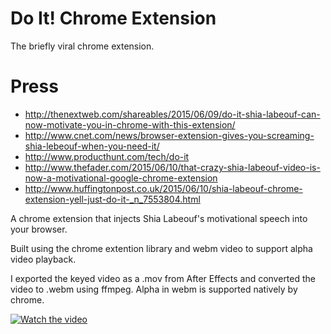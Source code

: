 # Do It! Chrome Extension

The briefly viral chrome extension.

# Press
- http://thenextweb.com/shareables/2015/06/09/do-it-shia-labeouf-can-now-motivate-you-in-chrome-with-this-extension/
- http://www.cnet.com/news/browser-extension-gives-you-screaming-shia-lebeouf-when-you-need-it/
- http://www.producthunt.com/tech/do-it
- http://www.thefader.com/2015/06/10/that-crazy-shia-labeouf-video-is-now-a-motivational-google-chrome-extension
- http://www.huffingtonpost.co.uk/2015/06/10/shia-labeouf-chrome-extension-yell-just-do-it-_n_7553804.html

A chrome extension that injects Shia Labeouf's motivational speech into your browser.

Built using the chrome extention library and webm video to support alpha video playback. 

I exported the keyed video as a .mov from After Effects and converted the video to .webm using ffmpeg. Alpha in webm is supported natively by chrome. 

[![Watch the video](https://img.youtube.com/vi/vvMzv8OI5E4/maxresdefault.jpg)](https://youtu.be/vvMzv8OI5E4)

